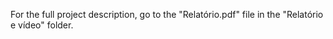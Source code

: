 For the full project description, go to the "Relatório.pdf" file in the "Relatório e vídeo" folder.
